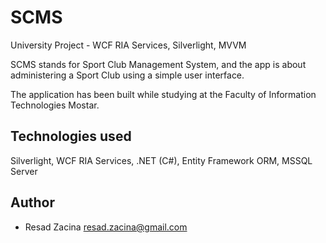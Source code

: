 SCMS
====

University Project - WCF RIA Services, Silverlight, MVVM

SCMS stands for Sport Club Management System, and the app is about administering a Sport Club using a simple user interface. 

The application has been built while studying at the Faculty of Information Technologies Mostar.

Technologies used
----------

Silverlight, WCF RIA Services, .NET (C#), Entity Framework ORM, MSSQL Server


Author
----------
+ Resad Zacina <resad.zacina@gmail.com>
